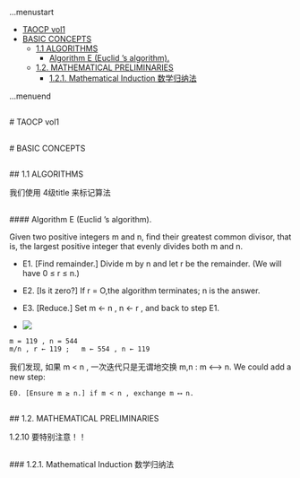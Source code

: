 ...menustart

 - [TAOCP vol1](#ef556f8430878dce1c4748706e6134b4)
 - [BASIC CONCEPTS](#df75a5f0aea7cf7cc075da817b518350)
	 - [1.1 ALGORITHMS](#ea17b4667598db12d332dcfb28af6d6f)
		 - [Algorithm E (Euclid ’s algorithm).](#98230acef1ea79f00d054abf063049b8)
	 - [1.2. MATHEMATICAL PRELIMINARIES](#b0a028097eeef8c671b55c21acb734aa)
		 - [1.2.1. Mathematical Induction 数学归纳法](#c9c5e422aa21b3673c8ea74c36d80e73)

...menuend



<h2 id="ef556f8430878dce1c4748706e6134b4"></h2>
# TAOCP vol1

<h2 id="df75a5f0aea7cf7cc075da817b518350"></h2>
# BASIC CONCEPTS

<h2 id="ea17b4667598db12d332dcfb28af6d6f"></h2>
## 1.1 ALGORITHMS

我们使用 4级title 来标记算法

<h2 id="98230acef1ea79f00d054abf063049b8"></h2>
#### Algorithm E (Euclid ’s algorithm). 

Given two positive integers m and n, find their greatest common divisor, that is, the largest positive integer that evenly divides both m and n.

 - E1. [Find remainder.] Divide m by n and let r be the remainder. (We will have 0 ≤ r ≤ n.)
 - E2. [Is it zero?] If r = O,the algorithm terminates; n is the answer.
 - E3. [Reduce.] Set m ← n , n ← r , and back to step E1.

 - ![](https://raw.githubusercontent.com/mebusy/notes/master/imgs/TAOCP_F1.png)

```
m = 119 , n = 544
m/n , r ← 119 ;   m ← 554 , n ← 119
```

我们发现, 如果 m < n , 一次迭代只是无谓地交换 m,n : m ⟷ n.  We could add a new step:

```
E0. [Ensure m ≥ n.] if m < n , exchange m ⟷ n.
```


<h2 id="b0a028097eeef8c671b55c21acb734aa"></h2>
## 1.2. MATHEMATICAL PRELIMINARIES

1.2.10 要特别注意！！

<h2 id="c9c5e422aa21b3673c8ea74c36d80e73"></h2>
### 1.2.1. Mathematical Induction 数学归纳法